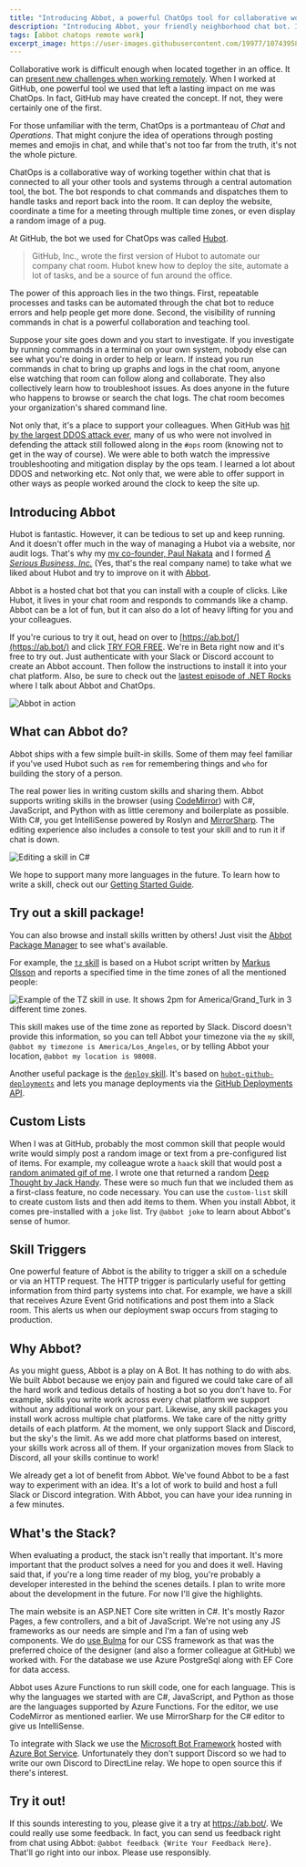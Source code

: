 ```yaml
---
title: "Introducing Abbot, a powerful ChatOps tool for collaborative work"
description: "Introducing Abbot, your friendly neighborhood chat bot. It's the best way to automate tasks from chat to work together with others."
tags: [abbot chatops remote work]
excerpt_image: https://user-images.githubusercontent.com/19977/107439587-26731d00-6ae7-11eb-925c-0f50f09f2969.png
---
```


Collaborative work is difficult enough when located together in an office. It can [present new challenges when working remotely](https://haacked.com/archive/2020/03/03/how-to-work-from-home/). When I worked at GitHub, one powerful tool we used that left a lasting impact on me was ChatOps. In fact, GitHub may have created the concept. If not, they were certainly one of the first.

For those unfamiliar with the term, ChatOps is a portmanteau of _Chat_ and _Operations_. That might conjure the idea of operations through posting memes and emojis in chat, and while that's not too far from the truth, it's not the whole picture.

ChatOps is a collaborative way of working together within chat that is connected to all your other tools and systems through a central automation tool, the bot. The bot responds to chat commands and dispatches them to handle tasks and report back into the room. It can deploy the website, coordinate a time for a meeting through multiple time zones, or even display a random image of a pug.

At GitHub, the bot we used for ChatOps was called [Hubot](https://hubot.github.com/).

> GitHub, Inc., wrote the first version of Hubot to automate our company chat room. Hubot knew how to deploy the site, automate a lot of tasks, and be a source of fun around the office.

The power of this approach lies in the two things. First, repeatable processes and tasks can be automated through the chat bot to reduce errors and help people get more done. Second, the visibility of running commands in chat is a powerful collaboration and teaching tool.

Suppose your site goes down and you start to investigate. If you investigate by running commands in a terminal on your own system, nobody else can see what you're doing in order to help or learn. If instead you run commands in chat to bring up graphs and logs in the chat room, anyone else watching that room can follow along and collaborate. They also collectively learn how to troubleshoot issues. As does anyone in the future who happens to browse or search the chat logs. The chat room becomes your organization's shared command line.

Not only that, it's a place to support your colleagues. When GitHub was [hit by the largest DDOS attack ever](https://www.wired.com/story/github-ddos-memcached/), many of us who were not involved in defending the attack still followed along in the `#ops` room (knowing not to get in the way of course). We were able to both watch the impressive troubleshooting and mitigation display by the ops team. I learned a lot about DDOS and networking etc. Not only that, we were able to offer support in other ways as people worked around the clock to keep the site up.

## Introducing Abbot

Hubot is fantastic. However, it can be tedious to set up and keep running. And it doesn't offer much in the way of managing a Hubot via a website, nor audit logs. That's why my [my co-founder, Paul Nakata](http://pmn.org/) and I formed [_A Serious Business, Inc._](https://www.aseriousbusiness.com/) (Yes, that's the real company name) to take what we liked about Hubot and try to improve on it with [Abbot](https://ab.bot/).

Abbot is a hosted chat bot that you can install with a couple of clicks. Like Hubot, it lives in your chat room and responds to commands like a champ. Abbot can be a lot of fun, but it can also do a lot of heavy lifting for you and your colleagues.

If you're curious to try it out, head on over to [https://ab.bot/](https://ab.bot/) and click [TRY FOR FREE](https://ab.bot/login). We're in Beta right now and it's free to try out. Just authenticate with your Slack or Discord account to create an Abbot account. Then follow the instructions to install it into your chat platform. Also, be sure to check out the [lastest episode of .NET Rocks](https://dotnetrocks.com/?show=1726) where I talk about Abbot and ChatOps.

![Abbot in action](https://user-images.githubusercontent.com/19977/107439587-26731d00-6ae7-11eb-925c-0f50f09f2969.png)

## What can Abbot do?

Abbot ships with a few simple built-in skills. Some of them may feel familiar if you've used Hubot such as `rem` for remembering things and `who` for building the story of a person.

The real power lies in writing custom skills and sharing them. Abbot supports writing skills in the browser (using [CodeMirror](https://codemirror.net/)) with C#, JavaScript, and Python with as little ceremony and boilerplate as possible. With C#, you get IntelliSense powered by Roslyn and [MirrorSharp](https://github.com/ashmind/mirrorsharp). The editing experience also includes a console to test your skill and to run it if chat is down.

![Editing a skill in C#](https://user-images.githubusercontent.com/19977/107440160-0859ec80-6ae8-11eb-9873-31e682850be3.png)

We hope to support many more languages in the future. To learn how to write a skill, check out our [Getting Started Guide](https://ab.bot/help/guides/).

## Try out a skill package!

You can also browse and install skills written by others! Just visit the [Abbot Package Manager](https://ab.bot/packages) to see what's available.

For example, the [`tz` skill](https://ab.bot/packages/aseriousbiz/tz) is based on a Hubot script written by [Markus Olsson](https://github.com/niik) and reports a specified time in the time zones of all the mentioned people:

![Example of the TZ skill in use. It shows 2pm for America/Grand_Turk in 3 different time zones.](https://user-images.githubusercontent.com/19977/107439487-fdeb2300-6ae6-11eb-8d4a-80a1e514794d.png)

This skill makes use of the time zone as reported by Slack. Discord doesn't provide this information, so you can tell Abbot your timezone via the `my` skill, `@abbot my timezone is America/Los_Angeles`, or by telling Abbot your location, `@abbot my location is 98008`.

Another useful package is the [`deploy` skill](https://ab.bot/packages/aseriousbiz/deploy). It's based on [`hubot-github-deployments`](https://github.com/stephenyeargin/hubot-github-deployments) and lets you manage deployments via the [GitHub Deployments API](https://docs.github.com/en/rest/reference/repos#deployments).

## Custom Lists

When I was at GitHub, probably the most common skill that people would write would simply post a random image or text from a pre-configured list of items. For example, my colleague wrote a `haack` skill that would post a [random animated gif of me](https://haacked.com/archive/2016/04/28/thank-you/). I wrote one that returned a random [Deep Thought by Jack Handy](https://www.pinterest.com/chrissymfrey/deep-thoughts-snl/). These were so much fun that we included them as a first-class feature, no code necessary. You can use the `custom-list` skill to create custom lists and then add items to them. When you install Abbot, it comes pre-installed with a `joke` list. Try `@abbot joke` to learn about Abbot's sense of humor.

## Skill Triggers

One powerful feature of Abbot is the ability to trigger a skill on a schedule or via an HTTP request. The HTTP trigger is particularly useful for getting information from third party systems into chat. For example, we have a skill that receives Azure Event Grid notifications and post them into a Slack room. This alerts us when our deployment swap occurs from staging to production.

## Why Abbot?

As you might guess, Abbot is a play on A Bot. It has nothing to do with abs. We built Abbot because we enjoy pain and figured we could take care of all the hard work and tedious details of hosting a bot so you don't have to. For example, skills you write work across every chat platform we support without any additional work on your part. Likewise, any skill packages you install work across multiple chat platforms. We take care of the nitty gritty details of each platform. At the moment, we only support Slack and Discord, but the sky's the limit. As we add more chat platforms based on interest, your skills work across all of them. If your organization moves from Slack to Discord, all your skills continue to work!

We already get a lot of benefit from Abbot. We've found Abbot to be a fast way to experiment with an idea. It's a lot of work to build and host a full Slack or Discord integration. With Abbot, you can have your idea running in a few minutes.

## What's the Stack?

When evaluating a product, the stack isn't really that important. It's more important that the product solves a need for you and does it well. Having said that, if you're a long time reader of my blog, you're probably a developer interested in the behind the scenes details. I plan to write more about the development in the future. For now I'll give the highlights.

The main website is an ASP.NET Core site written in C#. It's mostly Razor Pages, a few controllers, and a bit of JavaScript. We're not using any JS frameworks as our needs are simple and I'm a fan of using web components. We do [use Bulma](http://bulma.io/) for our CSS framework as that was the preferred choice of the designer (and also a former colleague at GitHub) we worked with. For the database we use Azure PostgreSql along with EF Core for data access.

Abbot uses Azure Functions to run skill code, one for each language. This is why the languages we started with are C#, JavaScript, and Python as those are the languages supported by Azure Functions. For the editor, we use CodeMirror as mentioned earlier. We use MirrorSharp for the C# editor to give us IntelliSense.

To integrate with Slack we use the [Microsoft Bot Framework](https://dev.botframework.com/) hosted with [Azure Bot Service](https://azure.microsoft.com/en-us/services/bot-services/). Unfortunately they don't support Discord so we had to write our own Discord to DirectLine relay. We hope to open source this if there's interest.

## Try it out!

If this sounds interesting to you, please give it a try at https://ab.bot/. We could really use some feedback. In fact, you can send us feedback right from chat using Abbot: `@abbot feedback {Write Your Feedback Here}`. That'll go right into our inbox. Please use responsibly.
